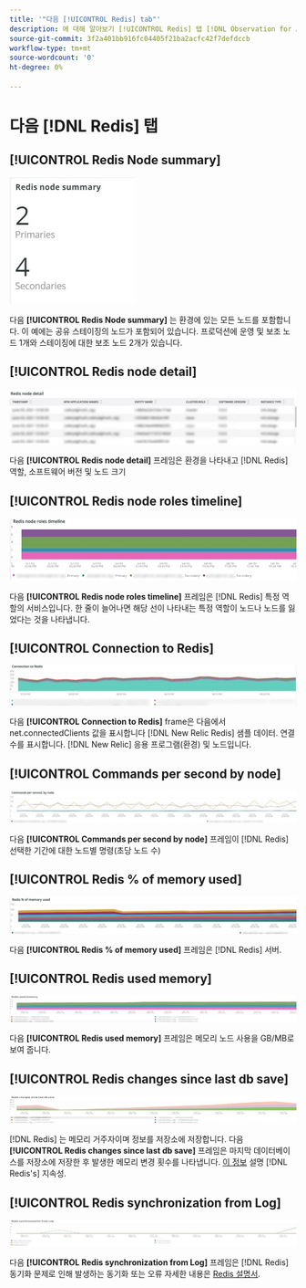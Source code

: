 ```yaml
---
title: '"다음 [!UICONTROL Redis] tab"'
description: 에 대해 알아보기 [!UICONTROL Redis] 탭 [!DNL Observation for Adobe Commerce].
source-git-commit: 3f2a401bb916fc04405f21ba2acfc42f7defdccb
workflow-type: tm+mt
source-wordcount: '0'
ht-degree: 0%

---
```


# 다음 [!DNL Redis] 탭

## [!UICONTROL Redis Node summary]

![Redis 노드 요약](../../assets/tools/observation-for-adobe-commerce/redis-tab-1.jpg)

다음 **[!UICONTROL Redis Node summary]** 는 환경에 있는 모든 노드를 포함합니다. 이 예에는 공유 스테이징의 노드가 포함되어 있습니다. 프로덕션에 운영 및 보조 노드 1개와 스테이징에 대한 보조 노드 2개가 있습니다.

## [!UICONTROL Redis node detail]

![Redis 노드 세부 정보](../../assets/tools/observation-for-adobe-commerce/redis-tab-2.jpg)

다음 **[!UICONTROL Redis node detail]** 프레임은 환경을 나타내고 [!DNL Redis] 역할, 소프트웨어 버전 및 노드 크기

## [!UICONTROL Redis node roles timeline]

![Redis 노드 역할 타임라인](../../assets/tools/observation-for-adobe-commerce/redis-tab-3.jpg)

다음 **[!UICONTROL Redis node roles timeline]** 프레임은 [!DNL Redis] 특정 역할의 서비스입니다. 한 줄이 늘어나면 해당 선이 나타내는 특정 역할이 노드나 노드를 잃었다는 것을 나타냅니다.

## [!UICONTROL Connection to Redis]

![레디스에 연결](../../assets/tools/observation-for-adobe-commerce/redis-tab-4.jpg)

다음 **[!UICONTROL Connection to Redis]** frame은 다음에서 net.connectedClients 값을 표시합니다 [!DNL New Relic Redis] 샘플 데이터. 연결 수를 표시합니다. [!DNL New Relic] 응용 프로그램(환경) 및 노드입니다.

## [!UICONTROL Commands per second by node]

![노드별 초당 명령 수](../../assets/tools/observation-for-adobe-commerce/redis-tab-5.jpg)

다음 **[!UICONTROL Commands per second by node]** 프레임이 [!DNL Redis] 선택한 기간에 대한 노드별 명령(초당 노드 수)

## [!UICONTROL Redis % of memory used]

![사용된 메모리의 Redis %](../../assets/tools/observation-for-adobe-commerce/redis-tab-6.jpg)

다음 **[!UICONTROL Redis % of memory used]** 프레임은 [!DNL Redis] 서버.

## [!UICONTROL Redis used memory]

![레디스가 사용한 메모리](../../assets/tools/observation-for-adobe-commerce/redis-tab-7.jpg)

다음 **[!UICONTROL Redis used memory]** 프레임은 메모리 노드 사용을 GB/MB로 보여 줍니다.

## [!UICONTROL Redis changes since last db save]

![마지막 db 저장 이후 변경 내용 수정](../../assets/tools/observation-for-adobe-commerce/redis-tab-8.jpg)

[!DNL Redis] 는 메모리 거주자이며 정보를 저장소에 저장합니다. 다음 **[!UICONTROL Redis changes since last db save]** 프레임은 마지막 데이터베이스를 저장소에 저장한 후 발생한 메모리 변경 횟수를 나타냅니다. [이 정보](https://redis.io/docs/manual/persistence/) 설명 [!DNL Redis's] 지속성.

## [!UICONTROL Redis synchronization from Log]

![로그에서 Redis 동기화](../../assets/tools/observation-for-adobe-commerce/redis-tab-9.jpg)

다음 **[!UICONTROL Redis synchronization from Log]** 프레임은 [!DNL Redis] 동기화 문제로 인해 발생하는 동기화 또는 오류 자세한 내용은 [Redis 설명서](https://redis.io/docs/).
